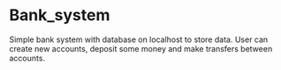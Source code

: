 # Bank_system

Simple bank system with database on localhost to store data. User can create new accounts, deposit some money and make transfers between accounts.
